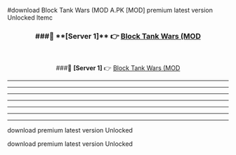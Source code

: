 #download Block Tank Wars (MOD A.PK [MOD] premium latest version Unlocked ltemc 



<div align="center">
<h3>###🔹 **[Server 1]** 👉 <a href="https://download1apk.web.app/">Block Tank Wars (MOD</a></h3><br>


###🔹 **[Server 1]** 👉 <a href="https://download1apk.web.app/">Block Tank Wars (MOD</a></h3>
</div>



----------------------------------------------------------

----------------------------------------------------------

----------------------------------------------------------

----------------------------------------------------------

----------------------------------------------------------

----------------------------------------------------------

----------------------------------------------------------

download premium latest version Unlocked

download premium latest version Unlocked
